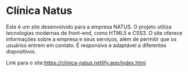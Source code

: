# Clínica Natus
Este é um site desenvolvido para a empresa NATUS. O projeto utiliza tecnologias modernas de front-end, como HTML5 e CSS3. O site oferece informações sobre a empresa e seus serviços, além de permitir que os usuários entrem em contato. É responsivo e adaptável a diferentes dispositivos.

Link para o site:https://clinica-natus.netlify.app/index.html
